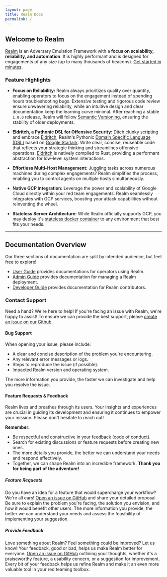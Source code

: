 ```yaml
---
layout: page
title: Realm Docs
permalink: /
---
```


## Welcome to Realm

[Realm](https://github.com/spellshift/realm) is an Adversary Emulation Framework with a **focus on scalability, reliability, and automation**. It is highly performant and is designed for engagements of any size (up to many thousands of beacons). [Get started in minutes](user-guide/getting-started).

### Feature Highlights

* **Focus on Reliability:** Realm always prioritizes quality over quantity, enabling operators to focus on the engagement instead of spending hours troubleshooting bugs. Extensive testing and rigorous code review ensure unwavering reliability, while an intuitive design and clear documentation keep the learning curve minimal. After reaching a stable `1.0.0` release, Realm will follow [Semantic Versioning](https://semver.org/), ensuring the stability of older deployments.

* **Eldritch, a Pythonic DSL for Offensive Security:** Ditch clunky scripting and embrace [Eldritch](/user-guide/eldritch), Realm's Pythonic [Domain Specific Language (DSL)](https://en.wikipedia.org/wiki/Domain-specific_language) based on [Google Starlark](https://github.com/bazelbuild/starlark/blob/master/spec.md#starlark-language-specification). Write clear, concise, reuseable code that reflects your strategic thinking and streamlines offensive operations. [Eldritch](/user-guide/eldritch) is natively compiled to Rust, providing a performant abstraction for low-level system interactions.

* **Effortless Multi-Host Management:** Juggling tasks across numerous machines during complex engagements? Realm simplifies the process, enabling you to control agents on multiple hosts simultaneously.

* **Native GCP Integration:** Leverage the power and scalability of Google Cloud directly within your red team engagements. Realm seamlessly integrates with GCP services, boosting your attack capabilities without reinventing the wheel.

* **Stateless Server Architecture:** While Realm officially supports GCP, you may deploy it's [stateless docker container](https://hub.docker.com/r/spellshift/tavern) to any environment that best fits your needs.

----

## Documentation Overview

Our three sections of documentation are split by intended audience, but feel free to explore!

* [User Guide](/user-guide) provides documentations for operators using Realm.
* [Admin Guide](/admin-guide) provides documentation for managing a Realm deployment.
* [Developer Guide](/dev-guide) provides documentation for Realm contributors.

### Contact Support

Need a hand? We're here to help! If you're facing an issue with Realm, we're happy to assist! To ensure we can provide the best support, please [create an issue on our Github](https://github.com/spellshift/realm/issues/new?labels=bug&template=bug_report.md).

#### Bug Support

When opening your issue, please include:

* A clear and concise description of the problem you're encountering.
* Any relevant error messages or logs.
* Steps to reproduce the issue (if possible).
* Impacted Realm version and operating system.

The more information you provide, the faster we can investigate and help you resolve the issue.

#### Feature Requests & Feedback

Realm lives and breathes through its users. Your insights and experiences are crucial in guiding its development and ensuring it continues to empower your mission. Please don't hesitate to reach out!

**Remember:**

* Be respectful and constructive in your feedback ([code of conduct](https://github.com/spellshift/realm/blob/main/CODE_OF_CONDUCT.md)).
* Search for existing discussions or feature requests before creating new ones.
* The more details you provide, the better we can understand your needs and respond effectively.
* Together, we can shape Realm into an incredible framework. **Thank you for being part of the adventure!**

##### Feature Requests

Do you have an idea for a feature that would supercharge your workflow? We're all ears! [Open an issue on GitHub](https://github.com/spellshift/realm/issues/new?labels=feature&projects=&template=feature_request.md&title=%5Bfeature%5D+Something+to+do) and share your detailed proposal. Be sure to explain the problem you're facing, the solution you envision, and how it would benefit other users. The more information you provide, the better we can understand your needs and assess the feasibility of implementing your suggestion.

##### Provide Feedback

Love something about Realm? Feel something could be improved? Let us know! Your feedback, good or bad, helps us make Realm better for everyone. [Open an issue on GitHub](https://github.com/spellshift/realm/issues/new?labels=feedback&projects=&template=feedback.md&title=%5Bfeedback%5D+Something+to+improve) outlining your thoughts, whether it's a praiseworthy feature, a usability concern, or a suggestion for improvement. Every bit of your feedback helps us refine Realm and make it an even more valuable tool in your red teaming toolbox.
